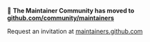 🚨 **The Maintainer Community has moved to [github.com/community/maintainers](https://github.com/community/maintainers)**

Request an invitation at [maintainers.github.com](https://maintainers.github.com)
